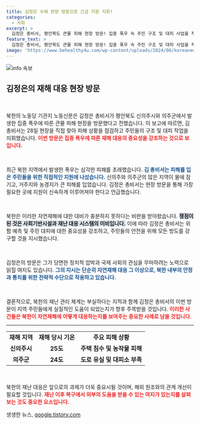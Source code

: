 ```yaml
---
title: 김정은 수해 현장 방문으로 긴급 지원 지휘!
categories:
  - 사회
excerpt: >
  김정은 총비서, 평안북도 큰물 피해 현장 방문! 집중 폭우 속 주민 구조 및 대피 사업을 직접 지휘하며 구원자의 모습을 드러냈다. 자세한 소식은 클릭해서 확인하세요!
feature_text: >
  김정은 총비서, 평안북도 큰물 피해 현장 방문! 집중 폭우 속 주민 구조 및 대피 사업을 직접 지휘하며 구원자의 모습을 드러냈다. 자세한 소식은 클릭해서 확인하세요!
image: 'https://www.behealthy4u.com/wp-content/uploads/2024/06/koreanews.jpg'
---
```


<p><img src="https://www.behealthy4u.com/wp-content/uploads/2024/06/koreanews.jpg" alt="info 속보" /></p>

<h2 data-ke-size="size26">김정은의 재해 대응 현장 방문</h2>

<p data-ke-size="size16">&nbsp;</p>

<p>북한의 노동당 기관지 노동신문은 김정은 총비서가 평안북도 신의주시와 의주군에서 발생한 집중 폭우에 따른 큰물 피해 현장을 방문했다고 전했습니다. 이 보고에 따르면, 김 총비서는 28일 현장을 직접 찾아 피해 상황을 점검하고 주민들의 구조 및 대피 작업을 지휘했습니다. <b><span style="color: #ee2323;">이번 방문은 집중 폭우에 따른 재해 대응의 중요성을 강조하는 것으로 보입니다.</span></b></p>

<p data-ke-size="size16">&nbsp;</p>

<p>최근 북한 지역에서 발생한 폭우는 심각한 피해를 초래했습니다. <b><span style="color: #1a5490;">김 총비서는 피해를 입은 주민들을 위한 직접적인 지원에 나섰습니다.</span></b> 신의주와 의주군의 많은 지역이 물에 잠기고, 거주지와 농경지가 큰 피해를 입었습니다. 김정은 총비서는 현장 방문을 통해 가장 필요한 곳에 지원이 신속하게 이루어져야 한다고 언급했습니다. </p>

<p data-ke-size="size16">&nbsp;</p>

<p>북한은 이러한 자연재해에 대한 대비가 충분하지 못하다는 비판을 받아왔습니다. <b><span style="background-color: #21538527;">쟁점이 된 것은 사회기반시설과 재난 대응 시스템의 미비입니다.</span></b> 이에 따라 김정은 총비서는 위험 예측 및 주민 대피에 대한 중요성을 강조하고, 주민들의 안전을 위해 모든 방도를 강구할 것을 지시했습니다.</p>

<p data-ke-size="size16">&nbsp;</p>

<p>김정은의 방문은 그가 당면한 정치적 압박과 국제 사회의 관심을 무마하려는 노력으로 읽힐 여지도 있습니다. <b><span style="color: #1a5490;">그의 지시는 단순히 자연재해 대응 그 이상으로, 북한 내부의 안정과 통치를 위한 전략적 수단으로 작용하고 있습니다.</span></b> </p>

<p data-ke-size="size16">&nbsp;</p>

<p>결론적으로, 북한의 재난 관리 체계는 부실하다는 지적과 함께 김정은 총비서의 이번 방문이 지역 주민들에게 실질적인 도움이 되었는지가 향후 주목받을 것입니다. <b><span style="color: #ee2323;">이러한 사건들은 북한이 자연재해에 어떻게 대응하는지를 보여주는 중요한 사례로 남을 것입니다.</span></b></p>

<hr />

<table style="width: 100%; border-collapse: collapse;">
    <tr>
        <td style="text-align: center; height: 17px;"><b>재해 지역</b></td>
        <td style="text-align: center; height: 17px;"><b>재해 당시 기온</b></td>
        <td style="text-align: center; height: 17px;"><b>주요 피해 상황</b></td>
    </tr>
    <tr>
        <td style="text-align: center; height: 17px;"><b>신의주시</b></td>
        <td style="text-align: center; height: 17px;"><b>25도</b></td>
        <td style="text-align: center; height: 17px;"><b>주택 침수 및 농작물 피해</b></td>
    </tr>
    <tr>
        <td style="text-align: center; height: 17px;"><b>의주군</b></td>
        <td style="text-align: center; height: 17px;"><b>24도</b></td>
        <td style="text-align: center; height: 17px;"><b>도로 유실 및 대피소 부족</b></td>
    </tr>
</table>

<p data-ke-size="size16">&nbsp;</p>

<p>북한의 재난 대응은 앞으로의 과제가 더욱 중요시될 것이며, 해외 원조와의 관계 개선이 필요할 것입니다. <b><span style="color: #ee2323;">재난 이후 복구에서 외부의 도움을 받을 수 있는 여지가 있는지를 살펴보는 것도 중요한 요소입니다.</span></b></p>
생생한 뉴스, <a href="https://qoogle.tistory.com" rel="dofollow">qoogle.tistory.com</a>



